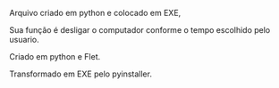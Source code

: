 Arquivo criado em python e colocado em EXE,

Sua função é desligar o computador conforme o tempo escolhido pelo usuario.

Criado em python e Flet.

Transformado em EXE pelo pyinstaller.
